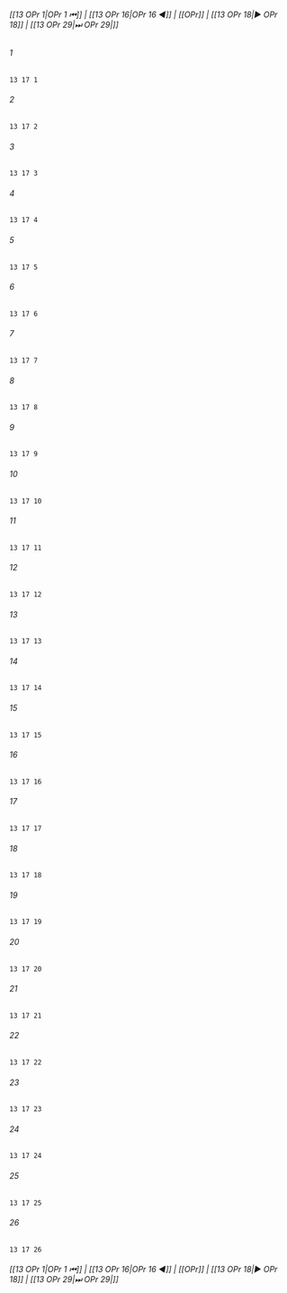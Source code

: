 
###### [[13 OPr 1|OPr 1 ⏮]] | [[13 OPr 16|OPr 16 ◀]] | [[OPr]] | [[13 OPr 18|▶ OPr 18]] | [[13 OPr 29|⏭ OPr 29|]]

###### 1
``` verse
13 17 1 
```
###### 2
``` verse
13 17 2 
```
###### 3
``` verse
13 17 3 
```
###### 4
``` verse
13 17 4 
```
###### 5
``` verse
13 17 5 
```
###### 6
``` verse
13 17 6 
```
###### 7
``` verse
13 17 7 
```
###### 8
``` verse
13 17 8 
```
###### 9
``` verse
13 17 9 
```
###### 10
``` verse
13 17 10 
```
###### 11
``` verse
13 17 11 
```
###### 12
``` verse
13 17 12 
```
###### 13
``` verse
13 17 13 
```
###### 14
``` verse
13 17 14 
```
###### 15
``` verse
13 17 15 
```
###### 16
``` verse
13 17 16 
```
###### 17
``` verse
13 17 17 
```
###### 18
``` verse
13 17 18 
```
###### 19
``` verse
13 17 19 
```
###### 20
``` verse
13 17 20 
```
###### 21
``` verse
13 17 21 
```
###### 22
``` verse
13 17 22 
```
###### 23
``` verse
13 17 23 
```
###### 24
``` verse
13 17 24 
```
###### 25
``` verse
13 17 25 
```
###### 26
``` verse
13 17 26 
```

###### [[13 OPr 1|OPr 1 ⏮]] | [[13 OPr 16|OPr 16 ◀]] | [[OPr]] | [[13 OPr 18|▶ OPr 18]] | [[13 OPr 29|⏭ OPr 29|]]

